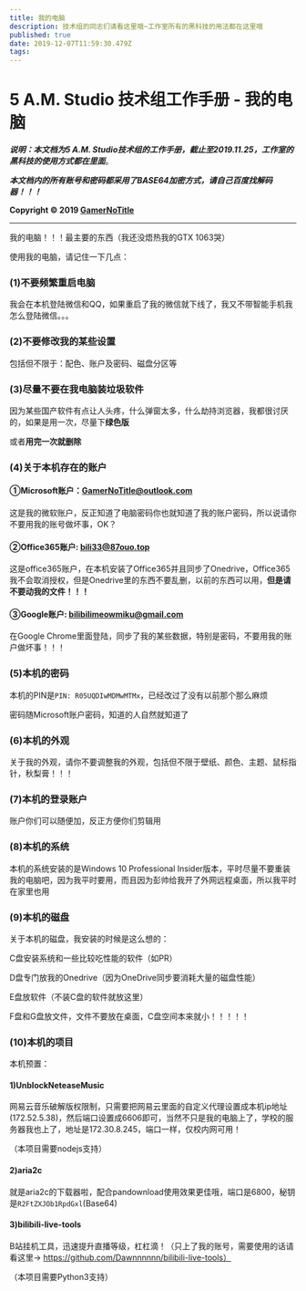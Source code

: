 ```yaml
---
title: 我的电脑
description: 技术组的同志们请看这里哦~工作室所有的黑科技的用法都在这里哦
published: true
date: 2019-12-07T11:59:30.479Z
tags: 
---
```


# 5 A.M. Studio 技术组工作手册 - 我的电脑

***说明：本文档为5 A.M. Studio技术组的工作手册，截止至2019.11.25，工作室的黑科技的使用方式都在里面***。

***本文档内的所有账号和密码都采用了BASE64加密方式，请自己百度找解码器！！！***

**Copyright © 2019 [GamerNoTitle](http://bili33.top)**

---

我的电脑！！！最主要的东西（我还没焐热我的GTX 1063哭）

使用我的电脑，请记住一下几点：

### (1)不要频繁重启电脑

我会在本机登陆微信和QQ，如果重启了我的微信就下线了，我又不带智能手机我怎么登陆微信。。。

### (2)不要修改我的某些设置

包括但不限于：配色、账户及密码、磁盘分区等

### (3)尽量不要在我电脑装垃圾软件

因为某些国产软件有点让人头疼，什么弹窗太多，什么劫持浏览器，我都很讨厌的，如果是用一次，尽量下**绿色版**

或者**用完一次就删除**

### (4)关于本机存在的账户

#### ①Microsoft账户：GamerNoTitle@outlook.com

这是我的微软账户，反正知道了电脑密码你也就知道了我的账户密码，所以说请你不要用我的账号做坏事，OK？
#### ②Office365账户:  bili33@87ouo.top
这是office365账户，在本机安装了Office365并且同步了Onedrive，Office365我不会取消授权，但是Onedrive里的东西不要乱删，以前的东西可以用，**但是请不要动我的文件！！！**
#### ③Google账户: bilibilimeowmiku@gmail.com
在Google Chrome里面登陆，同步了我的某些数据，特别是密码，不要用我的账户做坏事！！！

### (5)本机的密码

本机的PIN是``PIN: R05UQDIwMDMwMTMx``，已经改过了没有以前那个那么麻烦

密码随Microsoft账户密码，知道的人自然就知道了

### (6)本机的外观

关于我的外观，请你不要调整我的外观，包括但不限于壁纸、颜色、主题、鼠标指针，秋梨膏！！！

### (7)本机的登录账户

账户你们可以随便加，反正方便你们剪辑用

### (8)本机的系统

本机的系统安装的是Windows 10 Professional Insider版本，平时尽量不要重装我的电脑吧，因为我平时要用，而且因为彭帅给我开了外网远程桌面，所以我平时在家里也用

### (9)本机的磁盘

关于本机的磁盘，我安装的时候是这么想的：

C盘安装系统和一些比较吃性能的软件（如PR）

D盘专门放我的Onedrive（因为OneDrive同步要消耗大量的磁盘性能）

E盘放软件（不装C盘的软件就放这里）

F盘和G盘放文件，文件不要放在桌面，C盘空间本来就小！！！！！

### (10)本机的项目

本机预置：

#### 1)UnblockNeteaseMusic

网易云音乐破解版权限制，只需要把网易云里面的自定义代理设置成本机ip地址(172.52.5.38)，然后端口设置成6606即可，当然不只是我的电脑上了，学校的服务器我也上了，地址是172.30.8.245，端口一样，仅校内网可用！

（本项目需要nodejs支持）

#### 2)aria2c

就是aria2c的下载器啦，配合pandownload使用效果更佳哦，端口是6800，秘钥是``R2FtZXJOb1RpdGxl``(Base64)

#### 3)bilibili-live-tools

B站挂机工具，迅速提升直播等级，杠杠滴！（只上了我的账号，需要使用的话请看这里→ https://github.com/Dawnnnnnn/bilibili-live-tools）

（本项目需要Python3支持）
